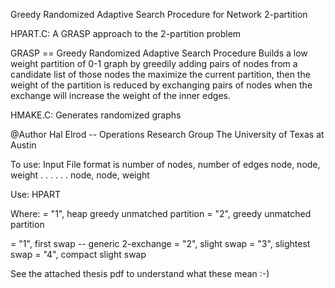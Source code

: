 Greedy Randomized Adaptive Search Procedure for Network 2-partition

HPART.C: A GRASP approach to the 2-partition problem

GRASP == Greedy Randomized Adaptive Search Procedure
Builds a low weight partition of 0-1 graph by greedily adding
pairs of nodes from a candidate list of those nodes the maximize
the current partition, then the weight of the partition is reduced
by exchanging pairs of nodes when the exchange will increase the
weight of the inner edges.

HMAKE.C: Generates randomized graphs

@Author	Hal Elrod   --  Operations Research Group
			The University of Texas at Austin

To use:
Input File format is
		number of nodes, number of edges
		node, node, weight
		 .      .     .
		 .	.     .
		node, node, weight

   Use:		HPART <inputfile> <modea> <modeb> <c-list> <run-time>

   Where:	<modea> 	= "1", heap greedy unmatched partition
			   			= "2", greedy unmatched partition

   <modeb> 	= "1", first swap -- generic 2-exchange
   			= "2", slight swap
   			= "3", slightest swap
   			= "4", compact slight swap

See the attached thesis pdf to understand what these mean :-)
